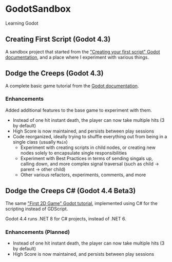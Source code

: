 # GodotSandbox
Learning Godot

## Creating First Script (Godot 4.3)

A sandbox project that started from the ["Creating your first script" Godot documentation](https://docs.godotengine.org/en/stable/getting_started/step_by_step/scripting_first_script.html), and a place where I experiment with various things.

## Dodge the Creeps (Godot 4.3)

A complete basic game tutorial from the [Godot documentation](https://docs.godotengine.org/en/stable/getting_started/first_2d_game/index.html).

### Enhancements

Added additional features to the base game to experiment with them.

- Instead of one hit instant death, the player can now take multiple hits (3 by default)
- High Score is now maintained, and persists between play sessions
- Code reorganized, ideally trying to shuffle everything out from being in a single class (usually `Main`)
  - Experiment with creating scripts in child nodes, or creating new nodes solely to encapsulate single responsibilities
  - Experiment with Best Practices in terms of sending singals up, calling down, and more complex signal traversal (such as child -> parent -> other child)
  - Other various refactors, experiments, comments, and more

## Dodge the Creeps C# (Godot 4.4 Beta3)

The same ["First 2D Game" Godot tutorial](https://docs.godotengine.org/en/stable/getting_started/first_2d_game/index.html), implemented using C# for the scripting instead of GDScript.

Godot 4.4 runs .NET 8 for C# projects, instead of .NET 6.

### Enhancements (Planned)

- Instead of one hit instant death, the player can now take multiple hits (3 by default)
- High Score is now maintained, and persists between play sessions
